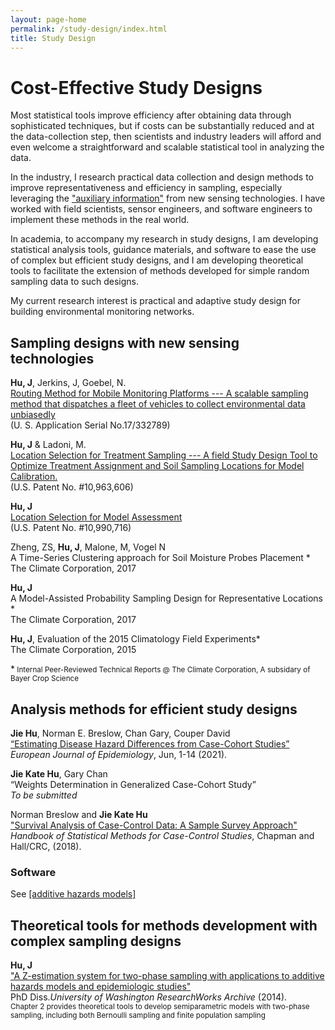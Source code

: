 ```yaml
---
layout: page-home
permalink: /study-design/index.html
title: Study Design
---
```


#  Cost-Effective Study Designs

Most statistical tools improve efficiency after obtaining data through sophisticated techniques, 
but if  costs can be substantially reduced and  at the data-collection step, then scientists and industry leaders will afford and even welcome a straightforward and scalable statistical tool in analyzing the data. 

In the industry, I research practical data collection and design methods to improve representativeness and efficiency in sampling, especially leveraging the ["auxiliary information"](http://www.katehu.com/proxies/) from new sensing technologies. I have worked with field scientists, sensor engineers, and software engineers to implement these methods in the real world. 

In academia, to accompany my research in study designs, I am  developing statistical analysis tools, guidance materials, and software to ease the use of complex but efficient study designs, and I am developing theoretical tools to facilitate the extension of methods developed for simple random sampling data to such designs.

My current research interest is practical and adaptive study design for building environmental monitoring networks.

## Sampling designs with new sensing technologies

**Hu, J**, Jerkins, J, Goebel, N.<br/>
[Routing Method for Mobile Monitoring Platforms --- A scalable sampling method that dispatches a fleet of vehicles to collect environmental data unbiasedly](https://uspto.report/patent/app/20210377708)<br/>
(U. S. Application Serial No.17/332789)

**Hu, J** & Ladoni, M.<br/>
[Location Selection for Treatment Sampling --- A field Study Design Tool to Optimize Treatment Assignment and Soil Sampling Locations for Model Calibration.](https://uspto.report/patent/grant/10,963,606)<br/>
(U.S. Patent No. #10,963,606)

**Hu, J**<br/>
[Location Selection for Model Assessment](https://uspto.report/patent/grant/10,990,716)<br/>
(U.S. Patent No. #10,990,716)

Zheng, ZS, **Hu, J**, Malone, M, Vogel N<br/>
A Time-Series Clustering approach for Soil Moisture Probes Placement *<br/>
The Climate Corporation, 2017

**Hu, J**<br/>
A Model-Assisted Probability Sampling Design for Representative Locations *<br/>
The Climate Corporation, 2017
   
**Hu, J**, Evaluation of the 2015 Climatology Field Experiments*<br/>
The Climate Corporation, 2015

*<small> Internal Peer-Reviewed Technical Reports @ The Climate Corporation, A subsidary of Bayer Crop Science</small>
   
 ## Analysis methods for efficient study designs 
   
**Jie Hu**, Norman E. Breslow, Chan Gary, Couper David<br/>
[“Estimating Disease Hazard Differences from Case-Cohort Studies”](https://link.springer.com/article/10.1007/s10654-021-00739-3)<br/>
*European Journal of Epidemiology*, Jun, 1-14 (2021).

**Jie Kate Hu**, Gary Chan<br/>
“Weights Determination in Generalized Case-Cohort Study”<br/>
*To be submitted*
 
Norman Breslow and **Jie Kate Hu**<br/>
["Survival Analysis of Case-Control Data: A Sample Survey Approach"](https://www.mn.uio.no/math/english/research/groups/statistics-data-science/handbook-of-case-control-studies/chapter-17/)<br/>
*Handbook of Statistical Methods for Case-Control Studies*, Chapman and Hall/CRC, (2018).

### Software

See [[additive hazards models]](http://www.katehu.com/models)
   
## Theoretical tools for methods development with complex sampling designs

**Hu, J**<br/>
["A Z-estimation system for two-phase sampling with applications to additive hazards models and epidemiologic studies"](https://digital.lib.washington.edu/researchworks/handle/1773/27427)<br/> 
PhD Diss.*University of Washington ResearchWorks Archive* (2014).<br/>
<small>Chapter  2 provides theoretical tools to develop semiparametric models with two-phase sampling, including both Bernoulli sampling and finite population sampling</small>
